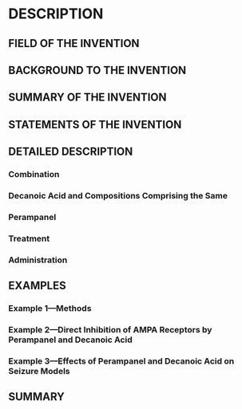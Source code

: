# DESCRIPTION

## FIELD OF THE INVENTION

## BACKGROUND TO THE INVENTION

## SUMMARY OF THE INVENTION

## STATEMENTS OF THE INVENTION

## DETAILED DESCRIPTION

### Combination

### Decanoic Acid and Compositions Comprising the Same

### Perampanel

### Treatment

### Administration

## EXAMPLES

### Example 1—Methods

### Example 2—Direct Inhibition of AMPA Receptors by Perampanel and Decanoic Acid

### Example 3—Effects of Perampanel and Decanoic Acid on Seizure Models

## SUMMARY

